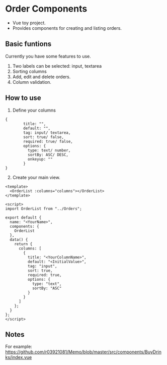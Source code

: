 # Order Components
- Vue toy project.
- Provides components for creating and listing orders.

## Basic funtions
Currently you have some features to use.
1. Two labels can be selected: input, textarea
2. Sorting columns
3. Add, edit and delete orders.
4. Column validation.

## How to use
1. Define your columns
```
{
        title: "",
        default: "",
        tag: input/ textarea,
        sort: true/ false,
        required: true/ false,
        options: {
          type: text/ number,
          sortBy: ASC/ DESC,
          onkeyup: ""
        }
}
```
2. Create your main view.
``` Vue
<template>
  <OrderList :columns="columns"></OrderList>
</template>

<script>
import OrderList from "../Orders";

export default {
  name: "<YourName>",
  components: {
    OrderList
  },
  data() {
    return {
      columns: [
        {
          title: "<YourColumnName>",
          default: "<InitialValue>",
          tag: "input",
          sort: true,
          required: true,
          options: {
            type: "text",
            sortBy: "ASC"
          }
        }
      ]
    };
  }
};
</script>
```

## Notes
For example:  
https://github.com/r03921081/Memo/blob/master/src/components/BuyDrinks/index.vue
